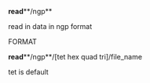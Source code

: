 **read****/ngp**

read in data in ngp format

FORMAT

**read****/ngp**/[tet  hex quad tri]/file\_name

tet is default
